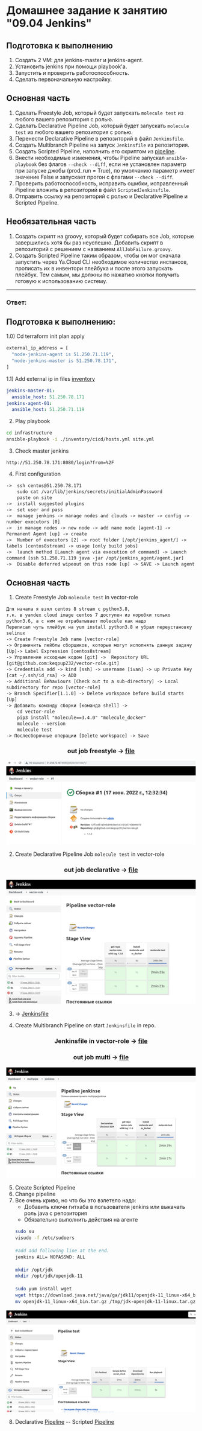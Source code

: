 # Домашнее задание к занятию "09.04 Jenkins"

## Подготовка к выполнению

1. Создать 2 VM: для jenkins-master и jenkins-agent.
2. Установить jenkins при помощи playbook'a.
3. Запустить и проверить работоспособность.
4. Сделать первоначальную настройку.

## Основная часть

1. Сделать Freestyle Job, который будет запускать `molecule test` из любого вашего репозитория с ролью.
2. Сделать Declarative Pipeline Job, который будет запускать `molecule test` из любого вашего репозитория с ролью.
3. Перенести Declarative Pipeline в репозиторий в файл `Jenkinsfile`.
4. Создать Multibranch Pipeline на запуск `Jenkinsfile` из репозитория.
5. Создать Scripted Pipeline, наполнить его скриптом из [pipeline](./pipeline).
6. Внести необходимые изменения, чтобы Pipeline запускал `ansible-playbook` без флагов `--check --diff`, если не установлен параметр при запуске джобы (prod_run = True), по умолчанию параметр имеет значение False и запускает прогон с флагами `--check --diff`.
7. Проверить работоспособность, исправить ошибки, исправленный Pipeline вложить в репозиторий в файл `ScriptedJenkinsfile`.
8. Отправить ссылку на репозиторий с ролью и Declarative Pipeline и Scripted Pipeline.

## Необязательная часть

1. Создать скрипт на groovy, который будет собирать все Job, которые завершились хотя бы раз неуспешно. Добавить скрипт в репозиторий с решением с названием `AllJobFailure.groovy`.
2. Создать Scripted Pipeline таким образом, чтобы он мог сначала запустить через Ya.Cloud CLI необходимое количество инстансов, прописать их в инвентори плейбука и после этого запускать плейбук. Тем самым, мы должны по нажатию кнопки получить готовую к использованию систему.

---
### Ответ:
## Подготовка к выполнению:
1.0) Cd terraform init plan apply
```bash
external_ip_address = [
  "node-jenkins-agent is 51.250.71.119",
  "node-jenkins-master is 51.250.78.171",
]
```
1.1) Add external ip in files [inventory](./infrastructure/inventory/cicd/hosts.yml)
```yaml
jenkins-master-01:
  ansible_host: 51.250.78.171
jenkins-agent-01:
  ansible_host: 51.250.71.119
```
2) Play playbook
```bash
cd infrastructure
ansible-playbook -i ./inventory/cicd/hosts.yml site.yml
```
3) Check master jenkins
```text
http://51.250.78.171:8080/login?from=%2F
```
4) First configuration
```text
->  ssh centos@51.250.78.171
    sudo cat /var/lib/jenkins/secrets/initialAdminPassword
    paste on site
->  install suggested plugins
->  set user and pass
->  manage jenkins -> manage nodes and clouds -> master -> config -> number executors [0]
->  in manage nodes -> new node -> add name node [agent-1] -> Permanent Agent [up] -> create
->  Number of executors [2] -> root folder [/opt/jenkins_agent/] -> labels [centos8stream] -> usage [only build jobs]
->  launch method [Launch agent via execution of command] -> Launch command [ssh 51.250.71.119 java -jar /opt/jenkins_agent/agent.jar] 
->  Disable deferred wipeout on this node [up] -> SAVE -> Launch agent
```

## Основная часть
1. Create Freestyle Job `molecule test` in vector-role
```text
Для начала я взял centos 8 stream с python3.8,
т.к. в yandex cloud image centos 7 доступен из коробки только python3.6, а с ним не отрабатывает molecule как надо
Переписал чуть плейбук на yum install python3.8 и убрал переустановку selinux
-> Create Freestyle Job name [vector-role]
-> Ограничить лейблы сборщиков, которые могут исполнять данную задачу [Up]-> Label Expression [centos8stream]
-> Управление исходным кодом [git] ->  Repository URL [git@github.com:keqpup232/vector-role.git]
-> Credentials add -> kind [ssh] -> username [ivan] -> up Private Key [cat ~/.ssh/id_rsa] -> ADD
-> Additional Behaviours [Check out to a sub-directory] -> Local subdirectory for repo [vector-role]
-> Branch Specifier[1.1.0] -> Delete workspace before build starts [Up]
-> Добавить команду сборки [команда shell] -> 
    cd vector-role
    pip3 install "molecule==3.4.0" "molecule_docker" 
    molecule --version
    molecule test
-> Послесборочные операции [Delete workspace] -> Save
```

<h3 align="center"> out job freestyle ->  <a href='./files/out_freestyle.txt'>file</a></h3>
<p align="center">
  <img src="./assets/freestyle.png">
</p>


2) Create Declarative Pipeline Job `molecule test` in vector-role
<h3 align="center"> out job declarative ->  <a href='./files/out_declarative.txt'>file</a></h3>
<p align="center">
  <img src="./assets/dec_pipiline.png">
</p>

3) ->  <a href='./files/Jenkinsfile'>Jenkinsfile</a>

4) Create Multibranch Pipeline on start `Jenkinsfile` in repo.
<h3 align="center"> Jenkinsfile in vector-role ->  <a href='https://github.com/keqpup232/vector-role/blob/jenkinse/Jenkinsfile'>file</a></h3>
<h3 align="center"> out job multi ->  <a href='./files/out_multi.txt'>file</a></h3>
<p align="center">
  <img src="./assets/multi.png">
</p>

5) Create Scripted Pipeline
6) Change pipeline
7) Все очень криво, но что бы это взлетело надо:
   - Добавить ключи гитхаба в пользователя jenkins или выкачать роль java с репозитория
   - Обязательно выполнить действия на агенте
   ```bash
   sudo su    
   visudo -f /etc/sudoers

   #add add following line at the end.
   jenkins ALL= NOPASSWD: ALL
   
   mkdir /opt/jdk
   mkdir /opt/jdk/openjdk-11
   
   sudo yum install wget
   wget https://download.java.net/java/ga/jdk11/openjdk-11_linux-x64_bin.tar.gz
   mv openjdk-11_linux-x64_bin.tar.gz /tmp/jdk-openjdk-11-linux.tar.gz
   ```

<p align="center">
  <img src="./assets/scripted.png">
</p>

8) Declarative [Pipeline](./files/Jenkinsfile)  --  Scripted [Pipeline](./pipeline/Jenkinsfile)